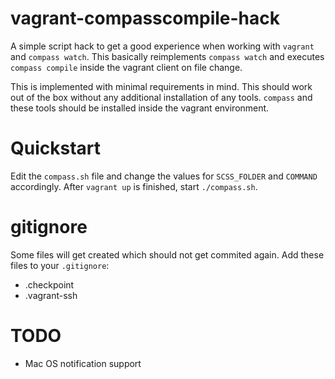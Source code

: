 # vagrant-compasscompile-hack

A simple script hack to get a good experience when working with `vagrant` and `compass watch`. 
This basically reimplements `compass watch` and executes `compass compile` inside the vagrant client on file change.

This is implemented with minimal requirements in mind. This should work out of the box without any additional installation of any tools. `compass` and these tools should be installed inside the vagrant environment.

# Quickstart

Edit the `compass.sh` file and change the values for `SCSS_FOLDER` and `COMMAND` accordingly.
After `vagrant up` is finished, start `./compass.sh`.


# gitignore

Some files will get created which should not get commited again. Add these files to your `.gitignore`:

* .checkpoint
* .vagrant-ssh


# TODO

* Mac OS notification support
